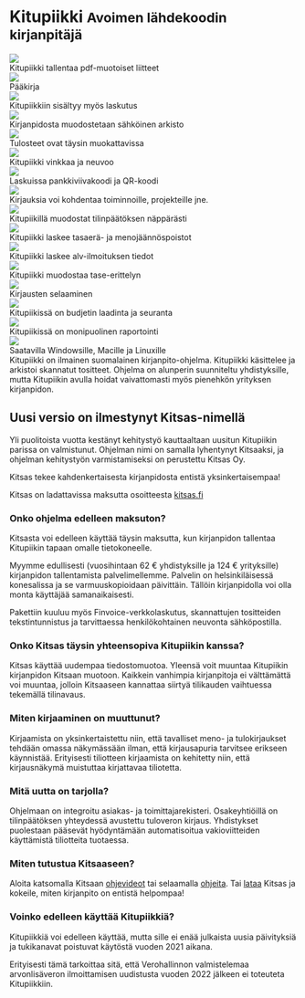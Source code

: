 # Kitupiikki <small>Avoimen lähdekoodin kirjanpitäjä</small>

<div class="karuselli">
 <div class="karusellissa fade">
  <img src="karuselli/1pdf.png">
  <div class="txt">Kitupiikki tallentaa pdf-muotoiset liitteet</div>
 </div>
 <div class="karusellissa fade">
  <img src="karuselli/2paakirja.png">
  <div class="txt">Pääkirja</div>
 </div>
 <div class="karusellissa fade">
  <img src="karuselli/3laskut.png">
  <div class="txt">Kitupiikkiin sisältyy myös laskutus</div>
 </div>
 <div class="karusellissa fade">
  <img src="karuselli/4arkisto.png">
  <div class="txt">Kirjanpidosta muodostetaan sähköinen arkisto</div>
 </div>
 <div class="karusellissa fade">
  <img src="karuselli/5raporttimuokkaus.png">
  <div class="txt">Tulosteet ovat täysin muokattavissa</div>
 </div>
 <div class="karusellissa fade">
  <img src="karuselli/6vinkki.png">
  <div class="txt">Kitupiikki vinkkaa ja neuvoo</div>
 </div>
 <div class="karusellissa fade">
  <img src="karuselli/7viivakoodi.png">
  <div class="txt">Laskuissa pankkiviivakoodi ja QR-koodi</div>
 </div>
 <div class="karusellissa fade">
  <img src="karuselli/8kohdennukset.png">
  <div class="txt">Kirjauksia voi kohdentaa toiminnoille, projekteille jne.</div>
 </div>
 <div class="karusellissa fade">
  <img src="karuselli/tilinpaatos.png">
  <div class="txt">Kitupiikillä muodostat tilinpäätöksen näppärästi</div>
 </div>
 <div class="karusellissa fade">
   <img src="karuselli/9poistot.png">
   <div class="txt">Kitupiikki laskee tasaerä- ja menojäännöspoistot</div>
 </div>
 <div class="karusellissa fade">
   <img src="karuselli/alv.png">
   <div class="txt">Kitupiikki laskee alv-ilmoituksen tiedot</div>
 </div>
 <div class="karusellissa fade">
   <img src="karuselli/taseerittely.png">
   <div class="txt">Kitupiikki muodostaa tase-erittelyn</div>
 </div>
 <div class="karusellissa fade">
   <img src="karuselli/selaus.png">
   <div class="txt">Kirjausten selaaminen</div>
 </div>  
 <div class="karusellissa fade">
   <img src="karuselli/budjetti.png">
   <div class="txt">Kitupiikissä on budjetin laadinta ja seuranta</div>
 </div>   
 <div class="karusellissa fade">
   <img src="karuselli/raportit.png">
   <div class="txt">Kitupiikissä on monipuolinen raportointi</div>
 </div>   
 <div class="karusellissa fade">
   <img src="karuselli/mac.png">
   <div class="txt">Saatavilla Windowsille, Macille ja Linuxille</div>
 </div>     
</div>

<div class="intro">Kitupiikki on ilmainen suomalainen kirjanpito-ohjelma. Kitupiikki käsittelee ja arkistoi skannatut tositteet. Ohjelma on alunperin suunniteltu yhdistyksille, mutta Kitupiikin avulla hoidat vaivattomasti myös pienehkön yrityksen kirjanpidon.</div>

## Uusi versio on ilmestynyt Kitsas-nimellä

Yli puolitoista vuotta kestänyt kehitystyö kauttaaltaan uusitun Kitupiikin parissa on valmistunut. Ohjelman nimi on samalla lyhentynyt Kitsaaksi, ja ohjelman kehitystyön varmistamiseksi on perustettu Kitsas Oy.

Kitsas tekee kahdenkertaisesta kirjanpidosta entistä yksinkertaisempaa!

Kitsas on ladattavissa maksutta osoitteesta [kitsas.fi](https://kitsas.fi)

### Onko ohjelma edelleen maksuton?

Kitsasta voi edelleen käyttää täysin maksutta, kun kirjanpidon tallentaa Kitupiikin tapaan omalle tietokoneelle.

Myymme edullisesti (vuosihintaan 62 € yhdistyksille ja 124 € yrityksille) kirjanpidon tallentamista palvelimellemme. Palvelin on helsinkiläisessä konesalissa ja se varmuuskopioidaan päivittäin. Tällöin kirjanpidolla voi olla monta käyttäjää samanaikaisesti.

Pakettiin kuuluu myös Finvoice-verkkolaskutus, skannattujen tositteiden tekstintunnistus ja tarvittaessa henkilökohtainen neuvonta sähköpostilla.

### Onko Kitsas täysin yhteensopiva Kitupiikin kanssa?

Kitsas käyttää uudempaa tiedostomuotoa. Yleensä voit muuntaa Kitupiikin kirjanpidon Kitsaan muotoon. Kaikkein vanhimpia kirjanpitoja ei välttämättä voi muuntaa, jolloin Kitsaaseen kannattaa siirtyä tilikauden vaihtuessa tekemällä tilinavaus.

### Miten kirjaaminen on muuttunut?

Kirjaamista on yksinkertaistettu niin, että tavalliset meno- ja tulokirjaukset tehdään omassa näkymässään ilman, että kirjausapuria tarvitsee erikseen käynnistää. Erityisesti tiliotteen kirjaamista on kehitetty niin, että kirjausnäkymä muistuttaa kirjattavaa tiliotetta.

### Mitä uutta on tarjolla?

Ohjelmaan on integroitu asiakas- ja toimittajarekisteri. Osakeyhtiöillä on tilinpäätöksen yhteydessä avustettu tuloveron kirjaus. Yhdistykset puolestaan pääsevät hyödyntämään automatisoitua vakioviitteiden käyttämistä tiliotteita tuotaessa.

### Miten tutustua Kitsaaseen?

Aloita katsomalla Kitsaan [ohjevideot](https://ohjeet.kitsas.fi/videot/) tai selaamalla [ohjeita](https://ohjeet.kitsas.fi/). Tai [lataa](https://kitsas.fi/lataa) Kitsas ja kokeile, miten kirjanpito on entistä helpompaa!

### Voinko edelleen käyttää Kitupiikkiä?

Kitupiikkiä voi edelleen käyttää, mutta sille ei enää julkaista uusia päivityksiä ja tukikanavat poistuvat käytöstä vuoden 2021 aikana.

Erityisesti tämä tarkoittaa sitä, että Verohallinnon valmistelemaa arvonlisäveron ilmoittamisen uudistusta vuoden 2022 jälkeen ei toteuteta Kitupiikkiin.


<script>
var slideIndex = Math.floor( Math.random() * document.getElementsByClassName("karusellissa").length );
showSlides();

function showSlides() {
    var i;
    var slides = document.getElementsByClassName("karusellissa");
    for (i = 0; i < slides.length; i++) {
        slides[i].style.display = "none";
    }

    slideIndex = slideIndex + 1;
    if( slideIndex >= slides.length)
      slideIndex = 0;

    slides[ slideIndex ].style.display = "block";
    setTimeout(showSlides, 5000); // Kuva vaihtuu muutaman sekunnin välein
}

</script>

<!-- Googlen jäsenneltyjen tietojen merkintäapurin luomat JSON-LD-merkinnät. -->
<script type="application/ld+json">
{
"@context" : "http://schema.org",
"@type" : "SoftwareApplication",
"name" : "Kitupiikki",
"image" : "https://kitupiikki.info/images/kitupiikkikannettava.png",
"url" : "https://kitupiikki.info",
"author" : {
"@type" : "Person",
"name" : "Arto Hyvättinen"
},
"downloadUrl" : "https://lataa.kitupiikki.info",
"operatingSystem" : "Windows,Linux,macOS",
"screenshot" : "https://kitupiikki.info/myllykirjaus.png",
"applicationCategory": "Office",
"applicationSubCategory": "Finance",
"inLanguage" : "fi",
"license" : "https://www.gnu.org/licenses/gpl-3.0.en.html",
"offers": {
"@type": "Offer",
"priceCurrency": "EUR",
"price": "0.00"
}

}

</script>
